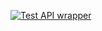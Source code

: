 [![Test API wrapper](https://github.com/xSynthin/rs-spotify/actions/workflows/api_tests.yml/badge.svg?branch=master)](https://github.com/xSynthin/rs-spotify/actions/workflows/api_tests.yml)
